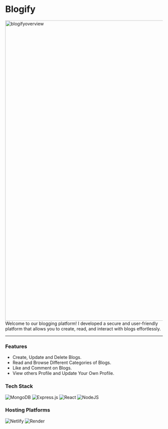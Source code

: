 # Blogify
<img width="960" alt="blogifyoverview" src="https://github.com/kudtarkarSahil-15/Blogify/assets/91777504/32746cc7-b6d2-4aab-b3ca-3d0c82ff6162">
Welcome to our blogging platform! I developed a secure and user-friendly platform that allows you to create, read, and interact with blogs effortlessly.
</br>
<hr>

### Features
- Create, Update and Delete Blogs.
- Read and Browse Different Categories of Blogs.
- Like and Comment on Blogs.
- View others Profile and Update Your Own Profile.

### Tech Stack
![MongoDB](https://img.shields.io/badge/MongoDB-%234ea94b.svg?style=for-the-badge&logo=mongodb&logoColor=white)
![Express.js](https://img.shields.io/badge/express.js-%23404d59.svg?style=for-the-badge&logo=express&logoColor=%2361DAFB)
![React](https://img.shields.io/badge/react-%2320232a.svg?style=for-the-badge&logo=react&logoColor=%2361DAFB)
![NodeJS](https://img.shields.io/badge/node.js-6DA55F?style=for-the-badge&logo=node.js&logoColor=white)

### Hosting Platforms
![Netlify](https://img.shields.io/badge/netlify-%23000000.svg?style=for-the-badge&logo=netlify&logoColor=#00C7B7)
![Render](https://img.shields.io/badge/Render-%46E3B7.svg?style=for-the-badge&logo=render&logoColor=white)
